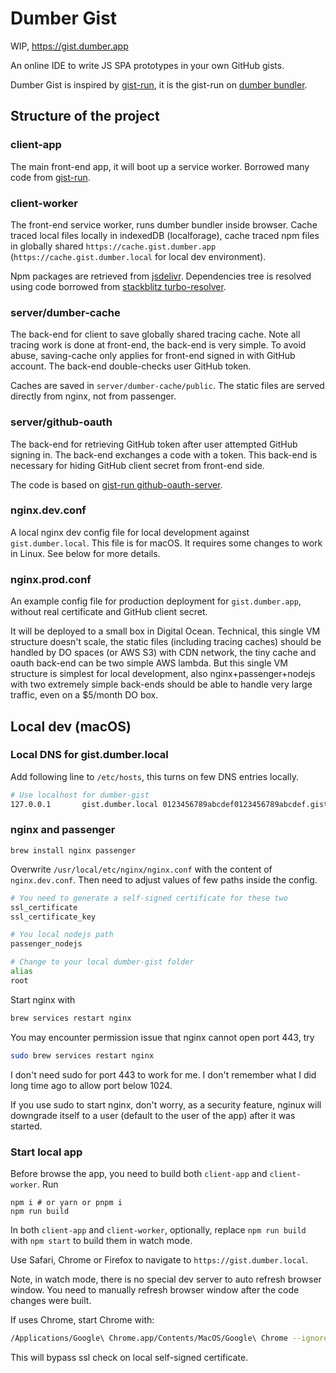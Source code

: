 # Dumber Gist

WIP, https://gist.dumber.app

An online IDE to write JS SPA prototypes in your own GitHub gists.

Dumber Gist is inspired by [gist-run](https://github.com/gist-run), it is the gist-run on [dumber bundler](https://github.com/dumberjs).

## Structure of the project

### client-app

The main front-end app, it will boot up a service worker. Borrowed many code from [gist-run](https://github.com/gist-run).

### client-worker

The front-end service worker, runs dumber bundler inside browser. Cache traced local files locally in indexedDB (localforage), cache traced npm files in globally shared `https://cache.gist.dumber.app` (`https://cache.gist.dumber.local` for local dev environment).

Npm packages are retrieved from [jsdelivr](https://www.jsdelivr.com). Dependencies tree is resolved using code borrowed from [stackblitz turbo-resolver](https://github.com/stackblitz/core/tree/master/turbo-resolver).

### server/dumber-cache

The back-end for client to save globally shared tracing cache. Note all tracing work is done at front-end, the back-end is very simple. To avoid abuse, saving-cache only applies for front-end signed in with GitHub account. The back-end double-checks user GitHub token.

Caches are saved in `server/dumber-cache/public`. The static files are served directly from nginx, not from passenger.

### server/github-oauth

The back-end for retrieving GitHub token after user attempted GitHub signing in. The back-end exchanges a code with a token. This back-end is necessary for hiding GitHub client secret from front-end side.

The code is based on [gist-run github-oauth-server](https://github.com/gist-run/github-oauth-server).

### nginx.dev.conf

A local nginx dev config file for local development against `gist.dumber.local`. This file is for macOS. It requires some changes to work in Linux. See below for more details.

### nginx.prod.conf

An example config file for production deployment for `gist.dumber.app`, without real certificate and GitHub client secret.

It will be deployed to a small box in Digital Ocean. Technical, this single VM structure doesn't scale, the static files (including tracing caches) should be handled by DO spaces (or AWS S3) with CDN network, the tiny cache and oauth back-end can be two simple AWS lambda. But this single VM structure is simplest for local development, also nginx+passenger+nodejs with two extremely simple back-ends should be able to handle very large traffic, even on a $5/month DO box.

## Local dev (macOS)

### Local DNS for gist.dumber.local

Add following line to `/etc/hosts`, this turns on few DNS entries locally.

```sh
# Use localhost for dumber-gist
127.0.0.1       gist.dumber.local 0123456789abcdef0123456789abcdef.gist.dumber.local cache.gist.dumber.local github-oauth.gist.dumber.local
```

### nginx and passenger

    brew install nginx passenger

Overwrite `/usr/local/etc/nginx/nginx.conf` with the content of `nginx.dev.conf`.
Then need to adjust values of few paths inside the config.

```sh
# You need to generate a self-signed certificate for these two
ssl_certificate
ssl_certificate_key

# You local nodejs path
passenger_nodejs

# Change to your local dumber-gist folder
alias
root
```

Start nginx with

```sh
brew services restart nginx
```

You may encounter permission issue that nginx cannot open port 443, try

```sh
sudo brew services restart nginx
```

I don't need sudo for port 443 to work for me. I don't remember what I did long time ago to allow port below 1024.

If you use sudo to start nginx, don't worry, as a security feature, nginux will downgrade itself to a user (default to the user of the app) after it was started.

### Start local app

Before browse the app, you need to build both `client-app` and `client-worker`. Run

    npm i # or yarn or pnpm i
    npm run build

In both `client-app` and `client-worker`, optionally, replace `npm run build` with `npm start` to build them in watch mode.

Use Safari, Chrome or Firefox to navigate to `https://gist.dumber.local`.

Note, in watch mode, there is no special dev server to auto refresh browser window. You need to manually refresh browser window after the code changes were built.

If uses Chrome, start Chrome with:

```sh
/Applications/Google\ Chrome.app/Contents/MacOS/Google\ Chrome --ignore-certificate-errors --unsafely-treat-insecure-origin-as-secure=https://gist.dumber.dev,https://cache.gist.dumber.dev,https://github-oauth.gist.dumber.dev,https://0123456789abcdef0123456789abcdef.gist.dumber.dev
```

This will bypass ssl check on local self-signed certificate.
